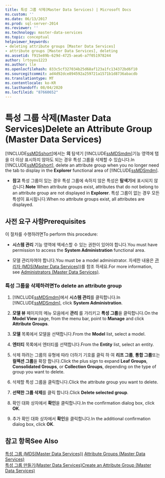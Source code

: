 ```yaml
---
title: 특성 그룹 삭제(Master Data Services) | Microsoft Docs
ms.custom: ''
ms.date: 06/13/2017
ms.prod: sql-server-2014
ms.reviewer: ''
ms.technology: master-data-services
ms.topic: conceptual
helpviewer_keywords:
- deleting attribute groups [Master Data Services]
- attribute groups [Master Data Services], deleting
ms.assetid: f915e89b-629d-4725-aea6-a7f051978244
author: lrtoyou1223
ms.author: lle
ms.openlocfilehash: 833c5cf327034b25d68af123a1fc134372bd6f10
ms.sourcegitcommit: ad4d92dce894592a259721a1571b1d8736abacdb
ms.translationtype: MT
ms.contentlocale: ko-KR
ms.lasthandoff: 08/04/2020
ms.locfileid: "87660652"
---
```

# <a name="delete-an-attribute-group-master-data-services"></a><span data-ttu-id="dca86-102">특성 그룹 삭제(Master Data Services)</span><span class="sxs-lookup"><span data-stu-id="dca86-102">Delete an Attribute Group (Master Data Services)</span></span>
  <span data-ttu-id="dca86-103">[!INCLUDE[ssMDSshort](../includes/ssmdsshort-md.md)]에서는 **의** 탐색기 [!INCLUDE[ssMDSmdm](../includes/ssmdsmdm-md.md)]기능 영역에 탭을 더 이상 표시하지 않아도 되는 경우 특성 그룹을 삭제할 수 있습니다.</span><span class="sxs-lookup"><span data-stu-id="dca86-103">In [!INCLUDE[ssMDSshort](../includes/ssmdsshort-md.md)], delete an attribute group when you no longer need the tab to display in the **Explorer** functional area of [!INCLUDE[ssMDSmdm](../includes/ssmdsmdm-md.md)].</span></span>  
  
-   <span data-ttu-id="dca86-104">**참고** 특성 그룹이 있는 경우 특성 그룹에 속하지 않은 특성은 **탐색기**에 표시되지 않습니다.</span><span class="sxs-lookup"><span data-stu-id="dca86-104">**Note** When attribute groups exist, attributes that do not belong to an attribute group are not displayed in **Explorer**.</span></span> <span data-ttu-id="dca86-105">특성 그룹이 없는 경우 모든 특성이 표시됩니다.</span><span class="sxs-lookup"><span data-stu-id="dca86-105">When no attribute groups exist, all attributes are displayed.</span></span>  
  
## <a name="prerequisites"></a><span data-ttu-id="dca86-106">사전 요구 사항</span><span class="sxs-lookup"><span data-stu-id="dca86-106">Prerequisites</span></span>  
 <span data-ttu-id="dca86-107">이 절차를 수행하려면</span><span class="sxs-lookup"><span data-stu-id="dca86-107">To perform this procedure:</span></span>  
  
-   <span data-ttu-id="dca86-108">**시스템 관리** 기능 영역에 액세스할 수 있는 권한이 있어야 합니다.</span><span class="sxs-lookup"><span data-stu-id="dca86-108">You must have permission to access the **System Administration** functional area.</span></span>  
  
-   <span data-ttu-id="dca86-109">모델 관리자여야 합니다.</span><span class="sxs-lookup"><span data-stu-id="dca86-109">You must be a model administrator.</span></span> <span data-ttu-id="dca86-110">자세한 내용은 [관리자 &#40;MDS(Master Data Services)&#41;](administrators-master-data-services.md)를 참조 하세요.</span><span class="sxs-lookup"><span data-stu-id="dca86-110">For more information, see [Administrators &#40;Master Data Services&#41;](administrators-master-data-services.md).</span></span>  
  
### <a name="to-delete-an-attribute-group"></a><span data-ttu-id="dca86-111">특성 그룹을 삭제하려면</span><span class="sxs-lookup"><span data-stu-id="dca86-111">To delete an attribute group</span></span>  
  
1.  <span data-ttu-id="dca86-112">[!INCLUDE[ssMDSmdm](../includes/ssmdsmdm-md.md)]에서 **시스템 관리**를 클릭합니다.</span><span class="sxs-lookup"><span data-stu-id="dca86-112">In [!INCLUDE[ssMDSmdm](../includes/ssmdsmdm-md.md)], click **System Administration**.</span></span>  
  
2.  <span data-ttu-id="dca86-113">**모델 뷰** 페이지의 메뉴 모음에서 **관리** 를 가리키고 **특성 그룹**을 클릭합니다.</span><span class="sxs-lookup"><span data-stu-id="dca86-113">On the **Model View** page, from the menu bar, point to **Manage** and click **Attribute Groups**.</span></span>  
  
3.  <span data-ttu-id="dca86-114">**모델** 목록에서 모델을 선택합니다.</span><span class="sxs-lookup"><span data-stu-id="dca86-114">From the **Model** list, select a model.</span></span>  
  
4.  <span data-ttu-id="dca86-115">**엔터티** 목록에서 엔터티를 선택합니다.</span><span class="sxs-lookup"><span data-stu-id="dca86-115">From the **Entity** list, select an entity.</span></span>  
  
5.  <span data-ttu-id="dca86-116">삭제 하려는 그룹의 유형에 따라 더하기 기호를 클릭 하 여 **리프 그룹**, **통합 그룹**또는 **컬렉션 그룹**을 확장 합니다.</span><span class="sxs-lookup"><span data-stu-id="dca86-116">Click the plus sign to expand **Leaf Groups**, **Consolidated Groups**, or **Collection Groups**, depending on the type of group you want to delete.</span></span>  
  
6.  <span data-ttu-id="dca86-117">삭제할 특성 그룹을 클릭합니다.</span><span class="sxs-lookup"><span data-stu-id="dca86-117">Click the attribute group you want to delete.</span></span>  
  
7.  <span data-ttu-id="dca86-118">**선택한 그룹 삭제**를 클릭 합니다.</span><span class="sxs-lookup"><span data-stu-id="dca86-118">Click **Delete selected group**.</span></span>  
  
8.  <span data-ttu-id="dca86-119">확인 대화 상자에서 **확인**을 클릭합니다.</span><span class="sxs-lookup"><span data-stu-id="dca86-119">In the confirmation dialog box, click **OK**.</span></span>  
  
9. <span data-ttu-id="dca86-120">추가 확인 대화 상자에서 **확인**을 클릭합니다.</span><span class="sxs-lookup"><span data-stu-id="dca86-120">In the additional confirmation dialog box, click **OK**.</span></span>  
  
## <a name="see-also"></a><span data-ttu-id="dca86-121">참고 항목</span><span class="sxs-lookup"><span data-stu-id="dca86-121">See Also</span></span>  
 <span data-ttu-id="dca86-122">[특성 그룹 &#40;MDS(Master Data Services)&#41;](../../2014/master-data-services/attribute-groups-master-data-services.md) </span><span class="sxs-lookup"><span data-stu-id="dca86-122">[Attribute Groups &#40;Master Data Services&#41;](../../2014/master-data-services/attribute-groups-master-data-services.md) </span></span>  
 [<span data-ttu-id="dca86-123">특성 그룹 만들기&#40;Master Data Services&#41;</span><span class="sxs-lookup"><span data-stu-id="dca86-123">Create an Attribute Group &#40;Master Data Services&#41;</span></span>](../../2014/master-data-services/create-an-attribute-group-master-data-services.md)  
  
  
